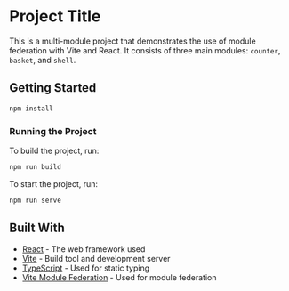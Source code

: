 # Project Title

This is a multi-module project that demonstrates the use of module federation with Vite and React. It consists of three main modules: `counter`, `basket`, and `shell`.

## Getting Started

```bash
npm install
```

### Running the Project

To build the project, run:

```bash
npm run build
```

To start the project, run:

```bash
npm run serve
```

## Built With

- [React](https://reactjs.org/) - The web framework used
- [Vite](https://vitejs.dev/) - Build tool and development server
- [TypeScript](https://www.typescriptlang.org/) - Used for static typing
- [Vite Module Federation](https://github.com/originjs/vite-plugin-federation) - Used for module federation